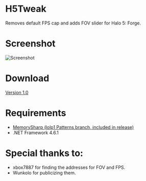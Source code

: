 # H5Tweak
Removes default FPS cap and adds FOV slider for Halo 5: Forge.

# Screenshot
![Screenshot](http://i.imgur.com/GjjdacN.png)

# Download
[Version 1.0](https://github.com/Snaacky/H5Tweak/releases/tag/1.0)

# Requirements
* [MemorySharp (lolp1 Patterns branch, included in release)](https://github.com/lolp1/MemorySharp/tree/Patterns)
* .NET Framework 4.6.1

# Special thanks to:
* xbox7887 for finding the addresses for FOV and FPS.
* Wunkolo for publicizing them.
